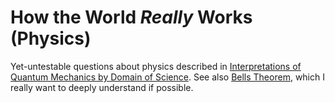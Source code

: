 # How the World _Really_ Works (Physics)

Yet-untestable questions about physics described in [Interpretations of Quantum
Mechanics by Domain of Science](https://www.youtube.com/watch?v=mqofuYCz9gs).
See also [Bells Theorem](https://en.wikipedia.org/wiki/Bell%27s_theorem), which
I really want to deeply understand if possible.
